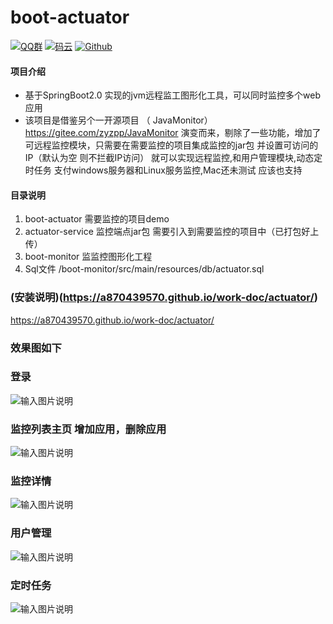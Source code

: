 # boot-actuator

[![QQ群](https://img.shields.io/badge/QQ%E7%BE%A4-924715723-yellowgreen.svg)](https://jq.qq.com/?_wv=1027&k=5PIRvFq)
[![码云](https://img.shields.io/badge/Gitee-%E7%A0%81%E4%BA%91-yellow.svg)](https://gitee.com/qinxuewu/boot-actuator)
[![Github](https://img.shields.io/badge/Github-Github-red.svg)](https://github.com/a870439570/boot-actuator)

#### 项目介绍
- 基于SpringBoot2.0 实现的jvm远程监工图形化工具，可以同时监控多个web应用
- 该项目是借鉴另个一开源项目 （ JavaMonitor） https://gitee.com/zyzpp/JavaMonitor 演变而来，剔除了一些功能，增加了可远程监控模块，只需要在需要监控的项目集成监控的jar包 并设置可访问的IP（默认为空 则不拦截IP访问） 就可以实现远程监控,和用户管理模块,动态定时任务
支付windows服务器和Linux服务监控,Mac还未测试 应该也支持 


#### 目录说明
1. boot-actuator  需要监控的项目demo
1. actuator-service  监控端点jar包 需要引入到需要监控的项目中（已打包好上传）
1. boot-monitor    监监控图形化工程
1. Sql文件  /boot-monitor/src/main/resources/db/actuator.sql

### (安装说明)(https://a870439570.github.io/work-doc/actuator/)  
https://a870439570.github.io/work-doc/actuator/

### 效果图如下

### 登录
![输入图片说明](https://images.gitee.com/uploads/images/2018/1212/180351_85b7e7c0_1478371.png "屏幕截图.png")

### 监控列表主页  增加应用，删除应用

![输入图片说明](https://images.gitee.com/uploads/images/2018/1219/145529_67e555da_1478371.png "屏幕截图.png")

### 监控详情
![输入图片说明](https://images.gitee.com/uploads/images/2018/1213/163003_4852ee05_1478371.png "屏幕截图.png")


### 用户管理
![输入图片说明](https://images.gitee.com/uploads/images/2018/1213/162918_d51c9088_1478371.png "屏幕截图.png")
### 定时任务
![输入图片说明](https://images.gitee.com/uploads/images/2018/1215/124822_14bd50ee_1478371.png "屏幕截图.png")
